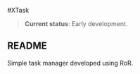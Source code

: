 #XTask

> **Current status**: Early development.

README
--

Simple task manager developed using RoR.
